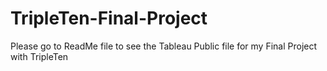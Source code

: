 # TripleTen-Final-Project
Please go to ReadMe file to see the Tableau Public file for my Final Project with TripleTen 
